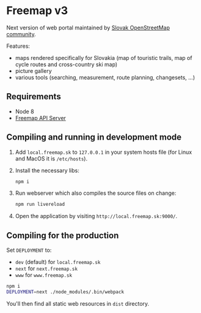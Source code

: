 # Freemap v3

Next version of web portal maintained by [Slovak OpenStreetMap community](https://groups.google.com/forum/#!forum/osm_sk).

Features:

* maps rendered specifically for Slovakia (map of touristic trails, map of cycle routes and cross-country ski map)
* picture gallery
* various tools (searching, measurement, route planning, changesets, ...)

## Requirements

* Node 8
* [Freemap API Server](https://github.com/FreemapSlovakia/freemap-v3-nodejs-backend)

## Compiling and running in development mode

1. Add `local.freemap.sk` to `127.0.0.1` in your system hosts file (for Linux and MacOS it is `/etc/hosts`).

1. Install the necessary libs:

    ```bash
    npm i
    ```

1. Run webserver which also compiles the source files on change:

    ```bash
    npm run livereload
    ```

1. Open the application by visiting `http://local.freemap.sk:9000/`.

## Compiling for the production

Set `DEPLOYMENT` to:

* `dev` (default) for `local.freemap.sk`
* `next` for `next.freemap.sk`
* `www` for `www.freemap.sk`

```bash
npm i
DEPLOYMENT=next ./node_modules/.bin/webpack
```

You'll then find all static web resources in `dist` directory.
